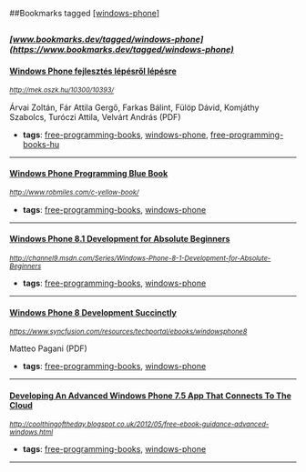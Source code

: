 ##Bookmarks tagged [[windows-phone]](https://www.bookmarks.dev?q=[windows-phone])

_<sup><sup>[www.bookmarks.dev/tagged/windows-phone](https://www.bookmarks.dev/tagged/windows-phone)</sup></sup>_
---
#### [Windows Phone fejlesztés lépésről lépésre](http://mek.oszk.hu/10300/10393/)
_<sup>http://mek.oszk.hu/10300/10393/</sup>_

Árvai Zoltán, Fár Attila Gergő, Farkas Bálint, Fülöp Dávid, Komjáthy Szabolcs, Turóczi Attila, Velvárt András (PDF)
* **tags**: [free-programming-books](../tagged/free-programming-books.md), [windows-phone](../tagged/windows-phone.md), [free-programming-books-hu](../tagged/free-programming-books-hu.md)
---
#### [Windows Phone Programming Blue Book](http://www.robmiles.com/c-yellow-book/)
_<sup>http://www.robmiles.com/c-yellow-book/</sup>_

* **tags**: [free-programming-books](../tagged/free-programming-books.md), [windows-phone](../tagged/windows-phone.md)
---
#### [Windows Phone 8.1 Development for Absolute Beginners](http://channel9.msdn.com/Series/Windows-Phone-8-1-Development-for-Absolute-Beginners)
_<sup>http://channel9.msdn.com/Series/Windows-Phone-8-1-Development-for-Absolute-Beginners</sup>_

* **tags**: [free-programming-books](../tagged/free-programming-books.md), [windows-phone](../tagged/windows-phone.md)
---
#### [Windows Phone 8 Development Succinctly](https://www.syncfusion.com/resources/techportal/ebooks/windowsphone8)
_<sup>https://www.syncfusion.com/resources/techportal/ebooks/windowsphone8</sup>_

Matteo Pagani (PDF)
* **tags**: [free-programming-books](../tagged/free-programming-books.md), [windows-phone](../tagged/windows-phone.md)
---
#### [Developing An Advanced Windows Phone 7.5 App That Connects To The Cloud](http://coolthingoftheday.blogspot.co.uk/2012/05/free-ebook-guidance-advanced-windows.html)
_<sup>http://coolthingoftheday.blogspot.co.uk/2012/05/free-ebook-guidance-advanced-windows.html</sup>_

* **tags**: [free-programming-books](../tagged/free-programming-books.md), [windows-phone](../tagged/windows-phone.md)
---

